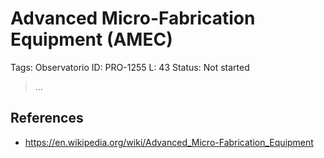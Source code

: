 # Advanced Micro-Fabrication Equipment (AMEC)

Tags: Observatorio
ID: PRO-1255
L: 43
Status: Not started

> …
> 

## References

- https://en.wikipedia.org/wiki/Advanced_Micro-Fabrication_Equipment